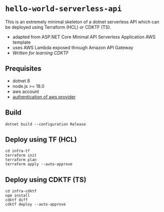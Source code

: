 # `hello-world-serverless-api`

This is an extremely minimal skeleton of a dotnet serverless API which can be deployed using Terraform (HCL) or CDKTF (TS).

- adapted from ASP.NET Core Minimal API Serverless Application AWS template
- uses AWS Lambda exposed through Amazon API Gateway
- _Written for learning CDKTF_

## Prequisites

- dotnet 8
- node.js >= 18.0
- aws account
- [authentication of aws provider](https://registry.terraform.io/providers/hashicorp/aws/latest/docs#authentication-and-configuration)

## Build

```
dotnet build --configuration Release
```

## Deploy using TF (HCL)

```
cd infra-tf
terraform init
terraform plan
terraform apply --auto-approve
```

## Deploy using CDKTF (TS)

```
cd infra-cdktf
npm install
cdktf diff
cdktf deploy --auto-approve

```
